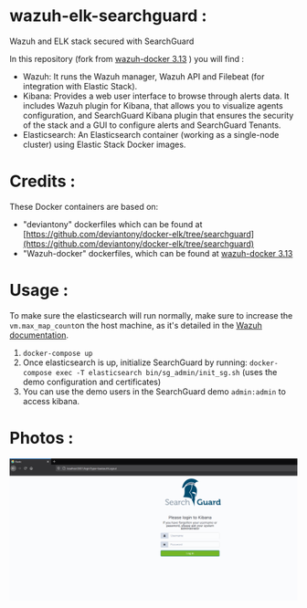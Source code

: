 # wazuh-elk-searchguard : 
Wazuh and ELK stack secured with SearchGuard 

In this repository (fork from [wazuh-docker 3.13](https://github.com/wazuh/wazuh-docker/tree/3.13) ) you will find :

* Wazuh: It runs the Wazuh manager, Wazuh API and Filebeat (for integration with Elastic Stack).
* Kibana: Provides a web user interface to browse through alerts data. It includes Wazuh plugin for Kibana, that allows you to visualize agents configuration, and SearchGuard Kibana plugin that ensures the security of the stack and a GUI to configure alerts and SearchGuard Tenants.
* Elasticsearch: An Elasticsearch container (working as a single-node cluster) using Elastic Stack Docker images.


# Credits : 
These Docker containers are based on:

*  "deviantony" dockerfiles which can be found at [https://github.com/deviantony/docker-elk/tree/searchguard](https://github.com/deviantony/docker-elk/tree/searchguard)
*  "Wazuh-docker" dockerfiles, which can be found at [wazuh-docker 3.13](https://github.com/wazuh/wazuh-docker/tree/3.13)

# Usage : 

To make sure the elasticsearch will run normally, make sure to increase the `vm.max_map_count`on the host machine, as it's detailed in the [Wazuh documentation](https://documentation.wazuh.com/current/docker/wazuh-container.html#increase-max-map-count-on-your-host-linux).

1. `docker-compose up`
2. Once elasticsearch is up, initialize SearchGuard by running: `docker-compose exec -T elasticsearch bin/sg_admin/init_sg.sh` (uses the demo configuration and certificates)
3. You can use the demo users in the SearchGuard demo `admin:admin` to access kibana.

# Photos : 

![Alt text](img/kibana_interface.PNG) 

